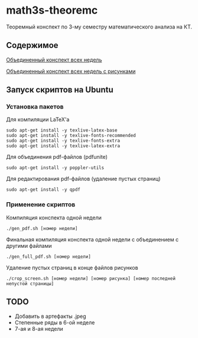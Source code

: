 # math3s-theoremc

Теоремный конспект по 3-му семестру математического анализа на КТ.

## Содержимое

[Объединенный конспект всех недель](full_conspect.pdf)

[Объединенный конспект всех недель с рисунками](full_conspect_screen.pdf)

## Запуск скриптов на Ubuntu

### Установка пакетов

Для компиляции LaTeX'а
```
sudo apt-get install -y texlive-latex-base
sudo apt-get install -y texlive-fonts-recommended
sudo apt-get install -y texlive-fonts-extra 
sudo apt-get install -y texlive-latex-extra
```

Для объединения pdf-файлов (pdfunite)
```
sudo apt-get install -y poppler-utils
```

Для редактирования pdf-файлов (удаление пустых страниц)
```
sudo apt-get install -y qpdf
```

### Применение скриптов

Компиляция конспекта одной недели
```
./gen_pdf.sh [номер недели]
```

Финальная компиляция конспекта одной недели с объединением с другими файлами
```
./gen_full_pdf.sh [номер недели]
```

Удаление пустых страниц в конце файлов рисунков
```
./crop_screen.sh [номер недели] [номер рисунка] [номер последней непустой страницы]
```

## TODO

* Добавить в артефакты .jpeg
* Степенные ряды в 6-ой неделе
* 7-ая и 8-ая недели
